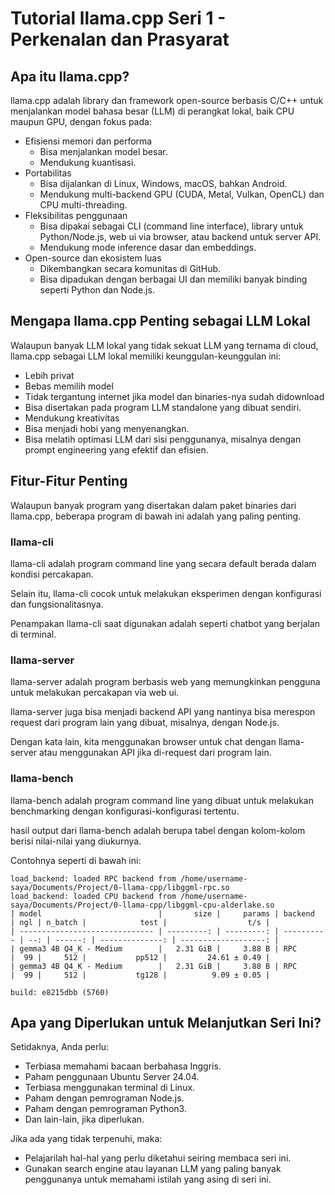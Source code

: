 # Tutorial llama.cpp Seri 1 - Perkenalan dan Prasyarat

## Apa itu llama.cpp?

llama.cpp adalah library dan framework open-source berbasis C/C++ untuk menjalankan model bahasa besar (LLM) di perangkat lokal, baik CPU maupun GPU, dengan fokus pada:

-   Efisiensi memori dan performa
    -   Bisa menjalankan model besar.
    -   Mendukung kuantisasi.
-   Portabilitas
    -   Bisa dijalankan di Linux, Windows, macOS, bahkan Android.
    -   Mendukung multi-backend GPU (CUDA, Metal, Vulkan, OpenCL) dan CPU multi-threading.
-   Fleksibilitas penggunaan
    -   Bisa dipakai sebagai CLI (command line interface), library untuk Python/Node.js, web ui via browser, atau backend untuk server API.
    -   Mendukung mode inference dasar dan embeddings.
-   Open-source dan ekosistem luas
    -   Dikembangkan secara komunitas di GitHub.
    -   Bisa dipadukan dengan berbagai UI dan memiliki banyak binding seperti Python dan Node.js.

## Mengapa llama.cpp Penting sebagai LLM Lokal

Walaupun banyak LLM lokal yang tidak sekuat LLM yang ternama di cloud, llama.cpp sebagai LLM lokal memiliki keunggulan-keunggulan ini:

-   Lebih privat
-   Bebas memilih model
-   Tidak tergantung internet jika model dan binaries-nya sudah didownload
-   Bisa disertakan pada program LLM standalone yang dibuat sendiri.
-   Mendukung kreativitas
-   Bisa menjadi hobi yang menyenangkan.
-   Bisa melatih optimasi LLM dari sisi penggunanya, misalnya dengan prompt engineering yang efektif dan efisien.

## Fitur-Fitur Penting

Walaupun banyak program yang disertakan dalam paket binaries dari llama.cpp, beberapa program di bawah ini adalah yang paling penting.

### llama-cli

llama-cli adalah program command line yang secara default berada dalam kondisi percakapan.

Selain itu, llama-cli cocok untuk melakukan eksperimen dengan konfigurasi dan fungsionalitasnya.

Penampakan llama-cli saat digunakan adalah seperti chatbot yang berjalan di terminal.

### llama-server

llama-server adalah program berbasis web yang memungkinkan pengguna untuk melakukan percakapan via web ui.

llama-server juga bisa menjadi backend API yang nantinya bisa merespon request dari program lain yang dibuat, misalnya, dengan Node.js.

Dengan kata lain, kita menggunakan browser untuk chat dengan llama-server atau menggunakan API jika di-request dari program lain.

### llama-bench

llama-bench adalah program command line yang dibuat untuk melakukan benchmarking dengan konfigurasi-konfigurasi tertentu.

hasil output dari llama-bench adalah berupa tabel dengan kolom-kolom berisi nilai-nilai yang diukurnya.

Contohnya seperti di bawah ini:

```
load_backend: loaded RPC backend from /home/username-saya/Documents/Project/0-llama-cpp/libggml-rpc.so
load_backend: loaded CPU backend from /home/username-saya/Documents/Project/0-llama-cpp/libggml-cpu-alderlake.so
| model                          |       size |     params | backend    | ngl | n_batch |            test |                  t/s |
| ------------------------------ | ---------: | ---------: | ---------- | --: | ------: | --------------: | -------------------: |
| gemma3 4B Q4_K - Medium        |   2.31 GiB |     3.88 B | RPC        |  99 |     512 |           pp512 |         24.61 ± 0.49 |
| gemma3 4B Q4_K - Medium        |   2.31 GiB |     3.88 B | RPC        |  99 |     512 |           tg128 |          9.09 ± 0.05 |

build: e8215dbb (5760)
```

## Apa yang Diperlukan untuk Melanjutkan Seri Ini?

Setidaknya, Anda perlu:

-   Terbiasa memahami bacaan berbahasa Inggris.
-   Paham penggunaan Ubuntu Server 24.04.
-   Terbiasa menggunakan terminal di Linux.
-   Paham dengan pemrograman Node.js.
-   Paham dengan pemrograman Python3.
-   Dan lain-lain, jika diperlukan.

Jika ada yang tidak terpenuhi, maka:

-   Pelajarilah hal-hal yang perlu diketahui seiring membaca seri ini.
-   Gunakan search engine atau layanan LLM yang paling banyak penggunanya untuk memahami istilah yang asing di seri ini.